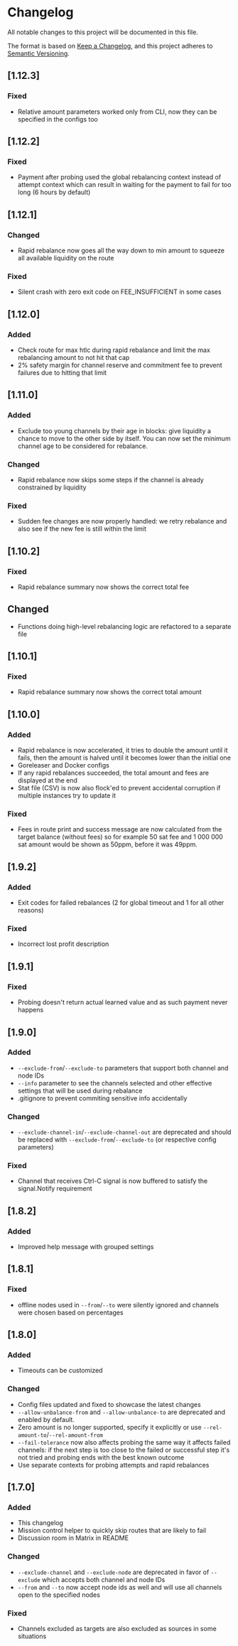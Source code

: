 # Changelog
All notable changes to this project will be documented in this file.

The format is based on [Keep a Changelog](https://keepachangelog.com/en/1.0.0/),
and this project adheres to [Semantic
Versioning](https://semver.org/spec/v2.0.0.html).

## [1.12.3]
### Fixed
- Relative amount parameters worked only from CLI, now they can be specified in
  the configs too
## [1.12.2]
### Fixed
- Payment after probing used the global rebalancing context instead of attempt
  context which can result in waiting for the payment to fail for too long (6
  hours by default)
## [1.12.1]
### Changed
- Rapid rebalance now goes all the way down to min amount to squeeze all
  available liquidity on the route
### Fixed
- Silent crash with zero exit code on FEE_INSUFFICIENT in some cases
## [1.12.0]
### Added
- Check route for max htlc during rapid rebalance and limit the max rebalancing
  amount to not hit that cap
- 2% safety margin for channel reserve and commitment fee to prevent failures due to hitting that limit
## [1.11.0]
### Added
- Exclude too young channels by their age in blocks: give liquidity a chance to
  move to the other side by itself. You can now set the minimum channel age to
  be considered for rebalance.
### Changed
- Rapid rebalance now skips some steps if the channel is already constrained by
  liquidity
### Fixed
- Sudden fee changes are now properly handled: we retry rebalance and also see
  if the new fee is still within the limit
## [1.10.2]
### Fixed
- Rapid rebalance summary now shows the correct total fee
## Changed
- Functions doing high-level rebalancing logic are refactored to a separate file
## [1.10.1]
### Fixed
- Rapid rebalance summary now shows the correct total amount
## [1.10.0]
### Added
- Rapid rebalance is now accelerated, it tries to double the amount until it
  fails, then the amount is halved until it becomes lower than the initial one
- Goreleaser and Docker configs
- If any rapid rebalances succeeded, the total amount and fees are displayed at
  the end
- Stat file (CSV) is now also flock'ed to prevent accidental corruption if
  multiple instances try to update it
### Fixed
- Fees in route print and success message are now calculated from the target
  balance (without fees) so for example 50 sat fee and 1 000 000 sat amount
  would be shown as 50ppm, before it was 49ppm.
## [1.9.2]
### Added
- Exit codes for failed rebalances (2 for global timeout and 1 for all
  other reasons)
### Fixed
- Incorrect lost profit description
## [1.9.1]
### Fixed
- Probing doesn't return actual learned value and as such payment never happens
## [1.9.0]
### Added
- `--exclude-from`/`--exclude-to` parameters that support both channel and node
  IDs
- `--info` parameter to see the channels selected and other effective settings
  that will be used during rebalance
- .gitignore to prevent commiting sensitive info accidentally

### Changed
- `--exclude-channel-in`/`--exclude-channel-out` are deprecated and should be
  replaced with `--exclude-from`/`--exclude-to` (or respective config
  parameters)
### Fixed
- Channel that receives Ctrl-C signal is now buffered to satisfy the
  signal.Notify requirement
## [1.8.2]
### Added
- Improved help message with grouped settings
## [1.8.1]
### Fixed
- offline nodes used in `--from`/`--to` were silently ignored and channels were
  chosen based on percentages
## [1.8.0]
### Added
- Timeouts can be customized
### Changed
- Config files updated and fixed to showcase the latest changes
- `--allow-unbalance-from` and `--allow-unbalance-to` are deprecated and enabled
  by default.
- Zero amount is no longer supported, specify it explicitly or use
  `--rel-amount-to`/`--rel-amount-from`
- `--fail-tolerance` now also affects probing the same way it affects failed
  channels: if the next step is too close to the failed or successful step it's
  not tried and probing ends with the best known outcome
- Use separate contexts for probing attempts and rapid rebalances
## [1.7.0]
### Added
- This changelog
- Mission control helper to quickly skip routes that are likely to fail
- Discussion room in Matrix in README
### Changed
- `--exclude-channel` and `--exclude-node` are deprecated in favor of `--exclude`
  which accepts both channel and node IDs
- `--from` and `--to` now accept node ids as well and will use all channels open
    to the specified nodes
### Fixed
- Channels excluded as targets are also excluded as sources in some situations